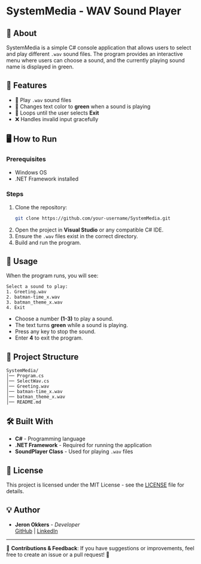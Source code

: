 # SystemMedia - WAV Sound Player

## 📌 About
SystemMedia is a simple C# console application that allows users to select and play different `.wav` sound files. The program provides an interactive menu where users can choose a sound, and the currently playing sound name is displayed in green.

## 🔧 Features
- 🎵 Play `.wav` sound files
- 🎨 Changes text color to **green** when a sound is playing
- 🔄 Loops until the user selects **Exit**
- ❌ Handles invalid input gracefully

## 🖥️ How to Run
### Prerequisites
- Windows OS
- .NET Framework installed

### Steps
1. Clone the repository:
   ```sh
   git clone https://github.com/your-username/SystemMedia.git
   ```
2. Open the project in **Visual Studio** or any compatible C# IDE.
3. Ensure the `.wav` files exist in the correct directory.
4. Build and run the program.

## 📜 Usage
When the program runs, you will see:
```
Select a sound to play:
1. Greeting.wav
2. batman-time_x.wav
3. batman_theme_x.wav
4. Exit
```
- Choose a number **(1-3)** to play a sound.
- The text turns **green** while a sound is playing.
- Press any key to stop the sound.
- Enter **4** to exit the program.

## 📂 Project Structure
```
SystemMedia/
│── Program.cs
│── SelectWav.cs
│── Greeting.wav
│── batman-time_x.wav
│── batman_theme_x.wav
│── README.md
```

## 🛠️ Built With
- **C#** - Programming language
- **.NET Framework** - Required for running the application
- **SoundPlayer Class** - Used for playing `.wav` files

## 📝 License
This project is licensed under the MIT License - see the [LICENSE](LICENSE) file for details.

## 💡 Author
- **Jeron Okkers** - *Developer*  
  [GitHub](https://github.com/your-username) | [LinkedIn](https://linkedin.com/in/your-profile)

---

📢 **Contributions & Feedback**: If you have suggestions or improvements, feel free to create an issue or a pull request! 🚀

